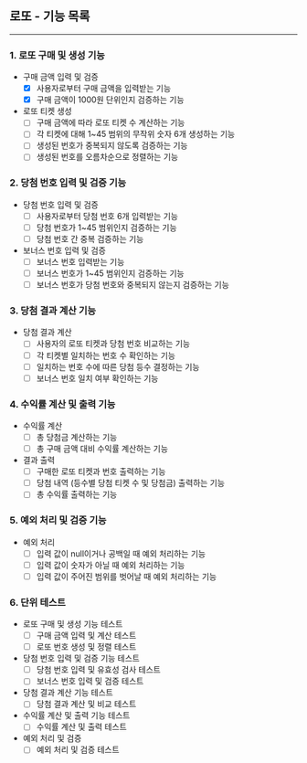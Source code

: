 ## 로또 - 기능 목록

---

### 1. 로또 구매 및 생성 기능
- 구매 금액 입력 및 검증
    - [x] 사용자로부터 구매 금액을 입력받는 기능
    - [x] 구매 금액이 1000원 단위인지 검증하는 기능
- 로또 티켓 생성
    - [ ] 구매 금액에 따라 로또 티켓 수 계산하는 기능
    - [ ] 각 티켓에 대해 1~45 범위의 무작위 숫자 6개 생성하는 기능
    - [ ] 생성된 번호가 중복되지 않도록 검증하는 기능
    - [ ] 생성된 번호를 오름차순으로 정렬하는 기능

### 2. 당첨 번호 입력 및 검증 기능
- 당첨 번호 입력 및 검증
    - [ ] 사용자로부터 당첨 번호 6개 입력받는 기능
    - [ ] 당첨 번호가 1~45 범위인지 검증하는 기능
    - [ ] 당첨 번호 간 중복 검증하는 기능
- 보너스 번호 입력 및 검증
    - [ ] 보너스 번호 입력받는 기능
    - [ ] 보너스 번호가 1~45 범위인지 검증하는 기능
    - [ ] 보너스 번호가 당첨 번호와 중복되지 않는지 검증하는 기능

### 3. 당첨 결과 계산 기능
- 당첨 결과 계산
    - [ ] 사용자의 로또 티켓과 당첨 번호 비교하는 기능
    - [ ] 각 티켓별 일치하는 번호 수 확인하는 기능
    - [ ] 일치하는 번호 수에 따른 당첨 등수 결정하는 기능
    - [ ] 보너스 번호 일치 여부 확인하는 기능

### 4. 수익률 계산 및 출력 기능
- 수익률 계산
    - [ ] 총 당첨금 계산하는 기능
    - [ ] 총 구매 금액 대비 수익률 계산하는 기능
- 결과 출력
    - [ ] 구매한 로또 티켓과 번호 출력하는 기능
    - [ ] 당첨 내역 (등수별 당첨 티켓 수 및 당첨금) 출력하는 기능
    - [ ] 총 수익률 출력하는 기능

### 5. 예외 처리 및 검증 기능
- 예외 처리
    - [ ] 입력 값이 null이거나 공백일 때 예외 처리하는 기능
    - [ ] 입력 값이 숫자가 아닐 때 예외 처리하는 기능
    - [ ] 입력 값이 주어진 범위를 벗어날 때 예외 처리하는 기능

### 6. 단위 테스트
- 로또 구매 및 생성 기능 테스트
    - [ ] 구매 금액 입력 및 계산 테스트
    - [ ] 로또 번호 생성 및 정렬 테스트
- 당첨 번호 입력 및 검증 기능 테스트
    - [ ] 당첨 번호 입력 및 유효성 검사 테스트
    - [ ] 보너스 번호 입력 및 검증 테스트
- 당첨 결과 계산 기능 테스트
    - [ ] 당첨 결과 계산 및 비교 테스트
- 수익률 계산 및 출력 기능 테스트
    - [ ] 수익률 계산 및 출력 테스트
- 예외 처리 및 검증
    - [ ] 예외 처리 및 검증 테스트
